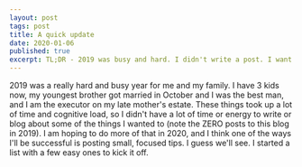 ```yaml
---
layout: post
tags: post
title: A quick update
date: 2020-01-06
published: true
excerpt: TL;DR - 2019 was busy and hard. I didn't write a post. I want to change that.
---
```


2019 was a really hard and busy year for me and my family. I have 3 kids now, my youngest brother got married in October and I was the best man, and I am the executor on my late mother's estate. These things took up a lot of time and cognitive load, so I didn't have a lot of time or energy to write or blog about some of the things I wanted to (note the ZERO posts to this blog in 2019). I am hoping to do more of that in 2020, and I think one of the ways I'll be successful is posting small, focused tips. I guess we'll see. I started a list with a few easy ones to kick it off.
